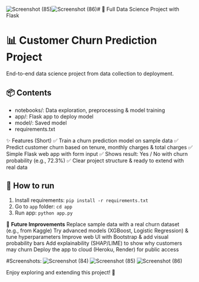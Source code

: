 ![Screenshot (85)](https://github.com/user-attachments/assets/311f66a3-98f7-4c01-a60b-f909d2604d9c)![Screenshot (86)](https://github.com/user-attachments/assets/f2fda0e0-2e5c-41eb-bfcf-c38d73cd0673)# 🌼 Full Data Science Project with Flask

# 📊 Customer Churn Prediction Project

End-to-end data science project from data collection to deployment.

## 📦 Contents
- notebooks/: Data exploration, preprocessing & model training
- app/: Flask app to deploy model
- model/: Saved model
- requirements.txt

✨ Features (Short)
✅ Train a churn prediction model on sample data
✅ Predict customer churn based on tenure, monthly charges & total charges
✅ Simple Flask web app with form input
✅ Shows result: Yes / No with churn probability (e.g., 72.3%)
✅ Clear project structure & ready to extend with real data

## 🚀 How to run
1. Install requirements: `pip install -r requirements.txt`
2. Go to `app` folder: `cd app`
3. Run app: `python app.py`

🌱 **Future Improvements**
Replace sample data with a real churn dataset (e.g., from Kaggle)
Try advanced models (XGBoost, Logistic Regression) & tune hyperparameters
Improve web UI with Bootstrap & add visual probability bars
Add explainability (SHAP/LIME) to show why customers may churn
Deploy the app to cloud (Heroku, Render) for public access

#Screenshots:
![Screenshot (84)](https://github.com/user-attachments/assets/620f74de-a907-46c5-8bcf-baceb1b612ee)
![Screenshot (85)](https://github.com/user-attachments/assets/fa062877-cd01-4bd3-9d15-39fa09ababc1)
![Screenshot (86)](https://github.com/user-attachments/assets/f8dc09a8-53b9-40e4-b1a0-208214fafa3e)






Enjoy exploring and extending this project! 🚀
